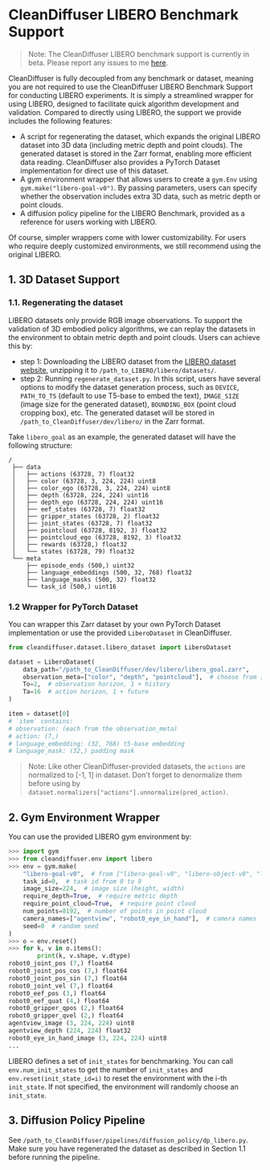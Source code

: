 # CleanDiffuser LIBERO Benchmark Support

> Note: The CleanDiffuser LIBERO benchmark support is currently in beta. Please report any issues to me [here](zibindong@outlook.com).

CleanDiffuser is fully decoupled from any benchmark or dataset, meaning you are not required to use the CleanDiffuser LIBERO Benchmark Support for conducting LIBERO experiments. It is simply a streamlined wrapper for using LIBERO, designed to facilitate quick algorithm development and validation. Compared to directly using LIBERO, the support we provide includes the following features:  

- A script for regenerating the dataset, which expands the original LIBERO dataset into 3D data (including metric depth and point clouds). The generated dataset is stored in the Zarr format, enabling more efficient data reading. CleanDiffuser also provides a PyTorch Dataset implementation for direct use of this dataset.  
- A gym environment wrapper that allows users to create a `gym.Env` using `gym.make("libero-goal-v0")`. By passing parameters, users can specify whether the observation includes extra 3D data, such as metric depth or point clouds.  
- A diffusion policy pipeline for the LIBERO Benchmark, provided as a reference for users working with LIBERO.  

Of course, simpler wrappers come with lower customizability. For users who require deeply customized environments, we still recommend using the original LIBERO.

## 1. 3D Dataset Support

### 1.1. Regenerating the dataset

LIBERO datasets only provide RGB image observations. To support the validation of 3D embodied policy algorithms, we can replay the datasets in the environment to obtain metric depth and point clouds. Users can achieve this by:
- step 1: Downloading the LIBERO dataset from the [LIBERO dataset website](https://libero-project.github.io/datasets), unzipping it to `/path_to_LIBERO/libero/datasets/`.
- step 2: Running `regenerate_dataset.py`. In this script, users have several options to modify the dataset generation process, such as `DEVICE`, `PATH_TO_T5` (default to use T5-base to embed the text), `IMAGE_SIZE` (image size for the generated dataset), `BOUNDING_BOX` (point cloud cropping box), etc. The generated dataset will be stored in `/path_to_CleanDiffuser/dev/libero/` in the Zarr format.

Take `libero_goal` as an example, the generated dataset will have the following structure:
```
/
 ├── data
 │   ├── actions (63728, 7) float32
 │   ├── color (63728, 3, 224, 224) uint8
 │   ├── color_ego (63728, 3, 224, 224) uint8
 │   ├── depth (63728, 224, 224) uint16
 │   ├── depth_ego (63728, 224, 224) uint16
 │   ├── eef_states (63728, 7) float32
 │   ├── gripper_states (63728, 2) float32
 │   ├── joint_states (63728, 7) float32
 │   ├── pointcloud (63728, 8192, 3) float32
 │   ├── pointcloud_ego (63728, 8192, 3) float32
 │   ├── rewards (63728,) float32
 │   └── states (63728, 79) float32
 └── meta
     ├── episode_ends (500,) uint32
     ├── language_embeddings (500, 32, 768) float32
     ├── language_masks (500, 32) float32
     └── task_id (500,) uint16
```

### 1.2 Wrapper for PyTorch Dataset
You can wrapper this Zarr dataset by your own PyTorch Dataset implementation or use the provided `LiberoDataset` in CleanDiffuser.

```python
from cleandiffuser.dataset.libero_dataset import LiberoDataset

dataset = LiberoDataset(
    data_path="/path_to_CleanDiffuser/dev/libero/libero_goal.zarr",
    observation_meta=["color", "depth", "pointcloud"],  # choose from ["color", "color_ego", "depth", "depth_ego", "pointcloud", "pointcloud_ego", "eef_states", "gripper_states", "joint_states", "states"], default to use all.
    To=2,  # observation horizon, 1 + history
    Ta=16  # action horizon, 1 + future
)

item = dataset[0]
# `item` contains:
# observation: (each from the observation_meta)
# action: (7,)
# language_embedding: (32, 768) t5-base embedding
# language_mask: (32,) padding mask
```
> Note: Like other CleanDiffuser-provided datasets, the `actions` are normalized to [-1, 1] in dataset. Don't forget to denormalize them before using by `dataset.normalizers["actions"].unnormalize(pred_action)`.

## 2. Gym Environment Wrapper

You can use the provided LIBERO gym environment by:
```python
>>> import gym
>>> from cleandiffuser.env import libero
>>> env = gym.make(
    "libero-goal-v0",  # from ["libero-goal-v0", "libero-object-v0", "libero-spatial-v0", "libero-10-v0", "libero-90-v0"],
    task_id=0,  # task id from 0 to 9
    image_size=224,  # image size (height, width)
    require_depth=True,  # require metric depth
    require_point_cloud=True,  # require point cloud
    num_points=8192,  # number of points in point cloud
    camera_names=["agentview", "robot0_eye_in_hand"],  # camera names
    seed=0  # random seed
)
>>> o = env.reset()
>>> for k, v in o.items():
        print(k, v.shape, v.dtype)
robot0_joint_pos (7,) float64
robot0_joint_pos_cos (7,) float64
robot0_joint_pos_sin (7,) float64
robot0_joint_vel (7,) float64
robot0_eef_pos (3,) float64
robot0_eef_quat (4,) float64
robot0_gripper_qpos (2,) float64
robot0_gripper_qvel (2,) float64
agentview_image (3, 224, 224) uint8
agentview_depth (224, 224) float32
robot0_eye_in_hand_image (3, 224, 224) uint8
...
```

LIBERO defines a set of `init_states` for benchmarking. You can call `env.num_init_states` to get the number of `init_states` and `env.reset(init_state_id=i)` to reset the environment with the i-th `init_state`. If not specified, the environment will randomly choose an `init_state`.

## 3. Diffusion Policy Pipeline

See `/path_to_CleanDiffuser/pipelines/diffusion_policy/dp_libero.py`. Make sure you have regenerated the dataset as described in Section 1.1 before running the pipeline.